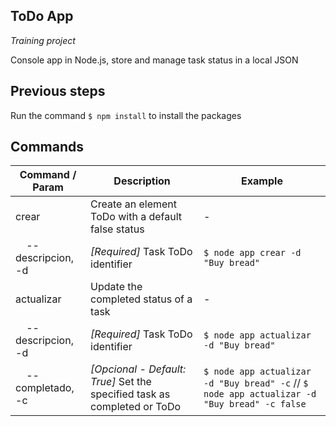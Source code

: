 ## ToDo App
*Training project*

Console app in Node.js, store and manage task status in a local JSON

## Previous steps

Run the command ```$ npm install``` to install the packages

## Commands

| **Command / Param** | **Description** | **Example**|
| ------ | ------ | ------ |
| crear | Create an element ToDo with a default false status | - |
| &nbsp;&nbsp;&nbsp;&nbsp;--descripcion, -d | *[Required]* Task ToDo identifier | ```$ node app crear -d "Buy bread"``` |
| actualizar | Update the completed status of a task | - |
| &nbsp;&nbsp;&nbsp;&nbsp;--descripcion, -d | *[Required]* Task ToDo identifier | ```$ node app actualizar -d "Buy bread"``` |
| &nbsp;&nbsp;&nbsp;&nbsp;--completado, -c | *[Opcional - Default: True]* Set the specified task as completed or ToDo | ```$ node app actualizar -d "Buy bread" -c``` // ```$ node app actualizar -d "Buy bread" -c false``` |